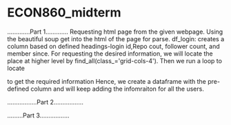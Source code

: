 # ECON860_midterm
.............Part 1.............
Requesting html page from the given webpage.
Using the beautiful soup get into the html of the page for parse.
df_login: creates a column based on defined headings-login id,Repo cout, follower count, and member since.
For requesting the desired information, we will locate the place at higher level by find_all(class_='grid-cols-4').
Then we run a loop to locate <div> to get the required information
Hence, we create a dataframe with the pre-defined column and will keep adding the infomraiton for all the users.






.................Part 2.................






.........Part 3.................

